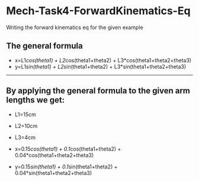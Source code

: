# Mech-Task4-ForwardKinematics-Eq
Writing the forward kinematics eq for the given example 

## The general formula
- x=L1*cos(theta1) + L2*cos(theta1+theta2) + L3*cos(theta1+theta2+theta3)
- y=L1*sin(theta1) + L2*sin(theta1+theta2) + L3*sin(theta1+theta2+theta3)
---
## By applying the general formula to the given arm lengths we get:
- L1=15cm
- L2=10cm
- L3=4cm

- x=0.15*cos(theta1) + 0.1*cos(theta1+theta2) + 0.04*cos(theta1+theta2+theta3)
- y=0.15*sin(theta1) + 0.1*sin(theta1+theta2) + 0.04*sin(theta1+theta2+theta3)
